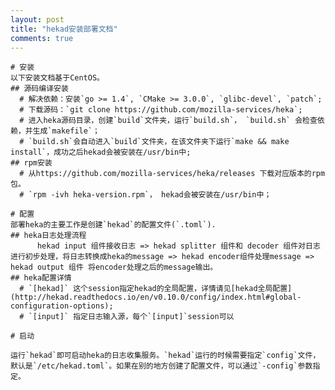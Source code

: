 ```yaml
---
layout: post
title: "hekad安装部署文档"
comments: true
---
```


    # 安装
    以下安装文档基于CentOS。
    ## 源码编译安装
      # 解决依赖：安装`go >= 1.4`, `CMake >= 3.0.0`, `glibc-devel`, `patch`;
      # 下载源码：`git clone https://github.com/mozilla-services/heka`;
      # 进入heka源码目录，创建`build`文件夹，运行`build.sh`， `build.sh` 会检查依赖，并生成`makefile`；
      # `build.sh`会自动进入`build`文件夹，在该文件夹下运行`make && make install`，成功之后hekad会被安装在/usr/bin中;
    ## rpm安装
      # 从https://github.com/mozilla-services/heka/releases 下载对应版本的rpm包。
      # `rpm -ivh heka-version.rpm`， hekad会被安装在/usr/bin中；

    # 配置
    部署heka的主要工作是创建`hekad`的配置文件(`.toml`).
    ## heka日志处理流程
          hekad input 组件接收日志 => hekad splitter 组件和 decoder 组件对日志进行初步处理，将日志转换成heka的message => hekad encoder组件处理message => hekad output 组件 将encoder处理之后的message输出。
    ## heka配置详情
      # `[hekad]` 这个session指定hekad的全局配置，详情请见[hekad全局配置](http://hekad.readthedocs.io/en/v0.10.0/config/index.html#global-configuration-options);
      # `[input]` 指定日志输入源，每个`[input]`session可以

    # 启动

    运行`hekad`即可启动heka的日志收集服务。`hekad`运行的时候需要指定`config`文件，默认是`/etc/hekad.toml`。如果在别的地方创建了配置文件，可以通过`-config`参数指定。
